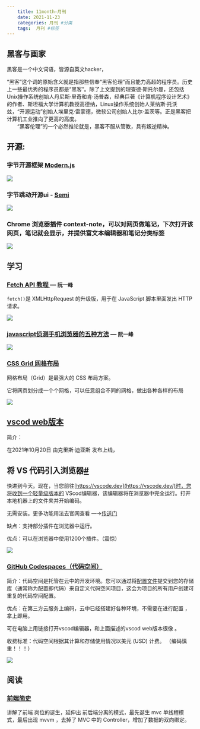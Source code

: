 ```yaml
---
    title: 11month-月刊
    date: 2021-11-23
    categories: 月刊 #分类
    tags:  月刊 #标签
---
```




## 黑客与画家

黑客是一个中文词语，皆源自英文hacker，

  “黑客”这个词的原始含义就是指那些信奉“黑客伦理”而且能力高超的程序员。历史上一些最优秀的程序员都是“黑客”。除了上文提到的理查德·斯托尔曼，还包括Unix操作系统创始人丹尼斯·里奇和肯·汤普森，经典巨著《计算机程序设计艺术》的作者、斯坦福大学计算机教授高德纳，Linux操作系统创始人莱纳斯·托沃兹，“开源运动”创始人埃里克·雷蒙德，微软公司创始人比尔·盖茨等。正是黑客把计算机工业推向了更高的高度。  
　　“黑客伦理”的一个必然推论就是，黑客不服从管教，具有叛逆精神。

## 开源:

### 字节开源框架 [Modern.js](https://modernjs.dev/)

![](https://pic2.zhimg.com/80/v2-7477415d73d44ea2481de9e36cbbdc79_720w.jpg)



### 字节跳动开源ui - [Semi](https://semi.design/zh-CN/)

![](https://p3-juejin.byteimg.com/tos-cn-i-k3u1fbpfcp/c6de775c99f24d258c86d3c67435c9d9~tplv-k3u1fbpfcp-watermark.image)

### Chrome 浏览器插件 context-note，可以对网页做笔记，下次打开该网页，笔记就会显示，并提供富文本编辑器和笔记分类标签

![](https://p1-juejin.byteimg.com/tos-cn-i-k3u1fbpfcp/93e8803792394ff9b4a415207dca3ce8~tplv-k3u1fbpfcp-zoom-crop-mark:1304:1304:1304:734.image?)





## 学习

### [Fetch API 教程 ](http://www.ruanyifeng.com/blog/2020/12/fetch-tutorial.html) — `阮一峰`

`fetch()`是 XMLHttpRequest 的升级版，用于在 JavaScript 脚本里面发出 HTTP 请求。

![](https://www.wangbase.com/blogimg/asset/202012/bg2020122613.jpg)

### [javascript侦测手机浏览器的五种方法](https://www.ruanyifeng.com/blog/2021/09/detecting-mobile-browser.html) — `阮一峰`

![](https://cdn.beekka.com/blogimg/asset/202109/bg2021092717.jpg)



### [CSS Grid 网格布局](https://www.ruanyifeng.com/blog/2019/03/grid-layout-tutorial.html)

  网格布局（Grid）是最强大的 CSS 布局方案。

  它将网页划分成一个个网格，可以任意组合不同的网格，做出各种各样的布局

  ![](https://www.wangbase.com/blogimg/asset/201903/1_bg2019032501.png)



## [vscod web版本 ](https://vscode.dev/)

简介：

在2021年10月20日 由克里斯·迪亚斯 发布上线，

## 将 VS 代码引入浏览器[#](https://code.visualstudio.com/blogs/2021/10/20/vscode-dev#_bringing-vs-code-to-the-browser)

快进到今天。现在，当您前往[https://vscode.dev](https://vscode.dev/)时，您将收到一个轻量级版本的 VScod编辑器，该编辑器将在浏览器中完全运行。打开本地机器上的文件夹并开始编码。

无需安装。更多功能用法去官网查看 —→[传送门](https://code.visualstudio.com/blogs/2021/10/20/vscode-dev)

缺点：支持部分插件在浏览器中运行。

优点：可以在浏览器中使用1200个插件。（震惊）



![](https://code.visualstudio.com/assets/blogs/2021/10/20/the-cat-said-no-vscode-dev.png)





### [GitHub Codespaces（代码空间）](https://github.com/features/codespaces/)

简介：代码空间是托管在云中的开发环境。您可以通过将[配置文件](https://docs.github.com/en/codespaces/customizing-your-codespace/configuring-codespaces-for-your-project)提交到您的存储库（通常称为配置即代码）来自定义代码空间项目，这会为项目的所有用户创建可重复的代码空间配置。

优点：在第三方云服务上编码，云中已经搭建好各种环境，不需要在进行配置 ，拿上即用。

可在电脑上用链接打开vscod编辑器，和上面描述的vscod web版本很像 。

收费标准：代码空间根据其计算和存储使用情况以美元 (USD) 计费。 （编码慎重！！！）

![](https://github.githubassets.com/images/modules/site/codespaces/illo-codespaces.webp)









## 阅读

  ### [前端简史  ](https://mp.weixin.qq.com/s?__biz=MzI4NjY4MTU5Nw==&mid=2247486487&idx=1&sn=2d6c4d5da5b66f4a1a94983eb310816d&scene=21#wechat_redirect)

讲解了前端 岗位的诞生，延伸出 前后端分离的模式，最先诞生 mvc 单线程模式，最后出现 mvvm ，去掉了 MVC 中的 Controller，增加了数据的双向绑定。

  


